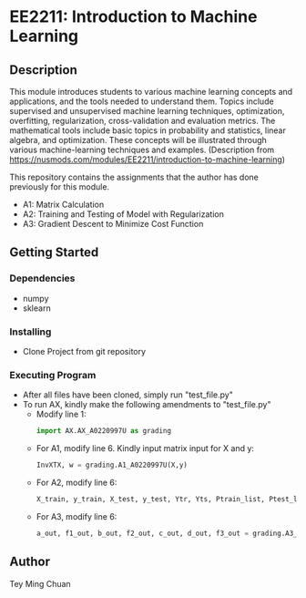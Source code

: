 # EE2211: Introduction to Machine Learning #

## Description ##
This module introduces students to various machine learning concepts and applications, and the tools needed to understand them. Topics include supervised and unsupervised machine learning techniques, optimization, overfitting, regularization, cross-validation and evaluation metrics. The mathematical tools include basic topics in probability and statistics, linear algebra, and optimization. These concepts will be illustrated through various machine-learning techniques and examples. (Description from https://nusmods.com/modules/EE2211/introduction-to-machine-learning)

This repository contains the assignments that the author has done previously for this module.
- A1: Matrix Calculation
- A2: Training and Testing of Model with Regularization
- A3: Gradient Descent to Minimize Cost Function

## Getting Started ##
### Dependencies ###
- numpy
- sklearn

### Installing ###
- Clone Project from git repository

### Executing Program ###
- After all files have been cloned, simply run "test_file.py"
- To run AX, kindly make the following amendments to "test_file.py"
  - Modify line 1: 
    ```python
    import AX.AX_A0220997U as grading
    ```
  - For A1, modify line 6. Kindly input matrix input for X and y: 
    ```python
    InvXTX, w = grading.A1_A0220997U(X,y)
    ```
  - For A2, modify line 6: 
    ```python
    X_train, y_train, X_test, y_test, Ytr, Yts, Ptrain_list, Ptest_list, w_list, error_train_array, error_test_array = grading.A2_A0220997U(5)
    ```
  - For A3, modify line 6: 
    ```python
    a_out, f1_out, b_out, f2_out, c_out, d_out, f3_out = grading.A3_A0220997U(learning_rate, num_iters)
    ```

## Author ##
Tey Ming Chuan

